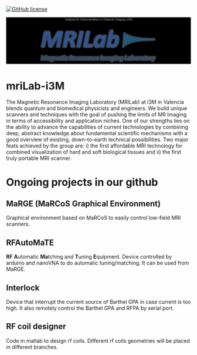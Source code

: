 [![GitHub license](https://img.shields.io/badge/mriLab_i3M-License-red)](https://github.com/mriLab-i3M/.github/blob/main/LICENSE)

<img src="profile/mriLab-i3M_figure1.jpg" alt="alt text">

# mriLab-i3M

The Magnetic Resonance Imaging Laboratory (MRILab) at i3M in Valencia blends quantum and biomedical physicists and engineers. We build unique scanners and techniques with the goal of pushing the limits of MR Imaging in terms of accessibility and application niches. One of our strengths lies on the ability to advance the capabilities of current technologies by combining deep, abstract knowledge about fundamental scientific mechanisms with a good overview of existing, down-to-earth technical possibilities. Two major feats achieved by the group are: i) the first affordable MRI technology for combined visualization of hard and soft biological tissues and ii) the first truly portable MRI scanner.

# Ongoing projects in our github

## MaRGE (MaRCoS Graphical Environment)
Graphical environment based on MaRCoS to easily control low-field MRI scanners.

## RFAutoMaTE
**RF** **A**utomatic **Ma**tching and **T**uning **E**quipment. Device controlled by arduino and nanoVNA to do automatic tuning/matching. It can be used from MaRGE.

## Interlock
Device that interrupt the current source of Barthel GPA in case current is too high. It also remotely control the Barthel GPA and RFPA by serial port.

## RF coil designer
Code in matlab to design rf coils. Different rf coils geometries will be placed in different branches.

<!--
**mriLab-i3M/mriLab-i3M** is a ✨ _special_ ✨ repository because its `README.md` (this file) appears on your GitHub profile.

Here are some ideas to get you started:

- 🔭 I’m currently working on ...
- 🌱 I’m currently learning ...
- 👯 I’m looking to collaborate on ...
- 🤔 I’m looking for help with ...
- 💬 Ask me about ...
- 📫 How to reach me: ...
- 😄 Pronouns: ...
- ⚡ Fun fact: ...
-->
